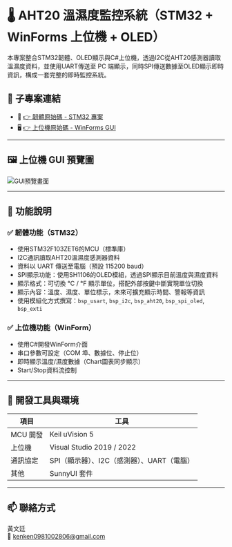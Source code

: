 # 🌡️ AHT20 溫濕度監控系統（STM32 + WinForms 上位機 + OLED）

本專案整合STM32韌體、OLED顯示與C#上位機，透過I2C從AHT20感測器讀取溫濕度資料，並使用UART傳送至 PC 端顯示，同時SPI傳送數據至OLED顯示即時資訊，構成一套完整的即時監控系統。


## 🔗 子專案連結

- 🔌 [👉 韌體原始碼 - STM32 專案](https://github.com/siliva180sx/AHT20_Monitor_STM32/tree/main/STM32_AHT20_GitHub)
- 🖥️ [👉 上位機原始碼 - WinForms GUI](https://github.com/siliva180sx/AHT20_Monitor_STM32/tree/main/AHT20_Monitor_GitHub)

---

## 🖼️ 上位機 GUI 預覽圖

![GUI預覽畫面]([https://github.com/siliva180sx/AHT20_Monitor_STM32/raw/main/AHT20_Monitor_GitHub/img/screenshot.png](https://github.com/siliva180sx/AHT20_Monitor_STM32/tree/main/img))

---

## 🔧 功能說明

### ✅ 韌體功能（STM32）
- 使用STM32F103ZET6的MCU（標準庫）
- I2C通訊讀取AHT20溫濕度感測器資料
- 資料以 UART 傳送至電腦（預設 115200 baud）
- SPI顯示功能：使用SH1106的OLED模組，透過SPI顯示目前溫度與濕度資料
- 顯示格式：可切換 °C / °F 顯示單位，搭配外部按鍵中斷實現單位切換
- 顯示內容：溫度、濕度、單位標示，未來可擴充顯示時間、警報等資訊
- 使用模組化方式撰寫：`bsp_usart`, `bsp_i2c`, `bsp_aht20`, `bsp_spi_oled`, `bsp_exti`


### ✅ 上位機功能（WinForm）
- 使用C#開發WinForm介面
- 串口參數可設定（COM 埠、數據位、停止位）
- 即時顯示溫度/濕度數據（Chart圖表同步顯示）
- Start/Stop資料流控制

---

## 🧰 開發工具與環境

| 項目 | 工具 |
|------|------|
| MCU 開發 | Keil uVision 5 |
| 上位機 | Visual Studio 2019 / 2022 |
| 通訊協定 | SPI（顯示器）、I2C（感測器）、UART（電腦） |
| 其他 | SunnyUI 套件|

---

## 📫 聯絡方式

黃文廷  
📧 kenken0981002806@gmail.com

